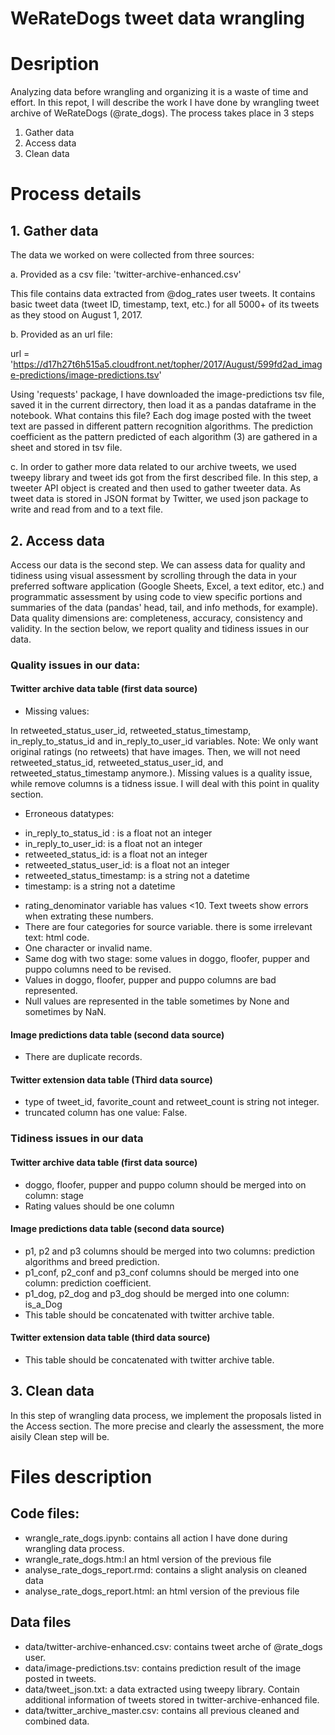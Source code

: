 # WeRateDogs tweet data wrangling

# Desription

Analyzing data before wrangling and organizing it is a waste of time and effort.  In this repot, I will describe the work I have done by wrangling tweet archive of WeRateDogs (@rate_dogs).
The process takes place in 3 steps 
1.	Gather data
2.	Access data
3.	Clean data

# Process details


## 1.	Gather data 

The data we worked on were collected from three sources:

a.	Provided as a csv file:  'twitter-archive-enhanced.csv'

This file contains data extracted from @dog_rates user tweets. It contains basic tweet data (tweet ID, timestamp, text, etc.) for all 5000+ of its tweets as they stood on August 1, 2017.

b.	Provided as an url file:

url = 'https://d17h27t6h515a5.cloudfront.net/topher/2017/August/599fd2ad_image-predictions/image-predictions.tsv'

Using 'requests' package, I have downloaded the image-predictions tsv file, saved it in the current dirrectory, then load it as a pandas dataframe in the notebook.
What contains this file?
Each dog image posted with the tweet text are passed in different pattern recognition algorithms. The prediction coefficient as the pattern predicted of each algorithm (3) are gathered in a sheet and stored in tsv file.

c.	In order to gather more data related to our archive tweets, we used  tweepy library and tweet ids got from the first described file.
In this step, a tweeter API object is created and then used to gather tweeter data. As tweet data is stored in JSON format by Twitter, we used json package to write and read from and to a text file.


## 2.	Access data

Access our data is the second step. We can assess data for quality and tidiness using visual assessment by scrolling through the data in your preferred software application (Google Sheets, Excel, a text editor, etc.) and programmatic assessment by using code to view specific portions and summaries of the data (pandas' head, tail, and info methods, for example). Data quality dimensions are: completeness, accuracy, consistency and validity. In the section below, we report quality and tidiness issues in our data.

### Quality issues in our data:

#### Twitter archive data table (first data source)
* Missing values:

In retweeted_status_user_id, retweeted_status_timestamp, in_reply_to_status_id and in_reply_to_user_id  variables.
Note: We only want original ratings (no retweets) that have images. Then, we will not need retweeted_status_id, retweeted_status_user_id, and retweeted_status_timestamp anymore.).
Missing values is a quality issue, while remove columns is a tidness issue. I will deal with this point in quality section.

* Erroneous datatypes:
 - in_reply_to_status_id :        is a float not an integer
 - in_reply_to_user_id:          is a float not an integer
 - retweeted_status_id:           is a float not an integer
 - retweeted_status_user_id:      is a float not an integer
 - retweeted_status_timestamp:    is a string not a datetime
 - timestamp:                     is a string not a datetime

* rating_denominator variable has values <10.  Text tweets show errors when extrating 	these numbers.      
* There are four categories for source variable. there is some irrelevant text: html code.   
* One character or invalid name.
* Same dog with two stage: some values in doggo, floofer, pupper and puppo columns need to  be revised. 
* Values in doggo, floofer, pupper and puppo columns are bad represented.
* Null values are represented in the table sometimes by None and sometimes by NaN.

#### Image predictions data table (second data source)
* There are duplicate records.

#### Twitter extension data table (Third data source)
* type of tweet_id, favorite_count and retweet_count is string not integer.
* truncated column has one value: False.

### Tidiness issues in our data

#### Twitter archive data table (first data source)
* doggo, floofer, pupper and puppo column should be merged into on column: stage
* Rating values should be one column 

#### Image predictions data table (second data source)
* p1, p2 and p3 columns should be merged into two columns: prediction algorithms and breed prediction.
* p1_conf, p2_conf and p3_conf columns should be merged into one column: prediction coefficient.
* p1_dog, p2_dog and p3_dog should be merged into one column: is_a_Dog
* This table should be concatenated with twitter archive table.

#### Twitter extension data table (third data source)
* This table should be concatenated with twitter archive table.

## 3.	Clean data
In this step of wrangling data process, we implement the proposals listed in the Access section. The more precise and clearly the assessment, the more aisily Clean step will be.


# Files description
## Code files:
* wrangle_rate_dogs.ipynb: contains all action I have done during wrangling data process.
* wrangle_rate_dogs.htm:l an html version of the previous file
* analyse_rate_dogs_report.rmd: contains a slight analysis on cleaned data
* analyse_rate_dogs_report.html: an html version of the previous file
  
## Data files
* data/twitter-archive-enhanced.csv: contains tweet arche of @rate_dogs user.
* data/image-predictions.tsv: contains prediction result of the image posted in tweets.
* data/tweet_json.txt: a data extracted using tweepy library. Contain additional information of tweets stored in twitter-archive-enhanced file.
* data/twitter_archive_master.csv:  contains all previous cleaned and combined data.
 
